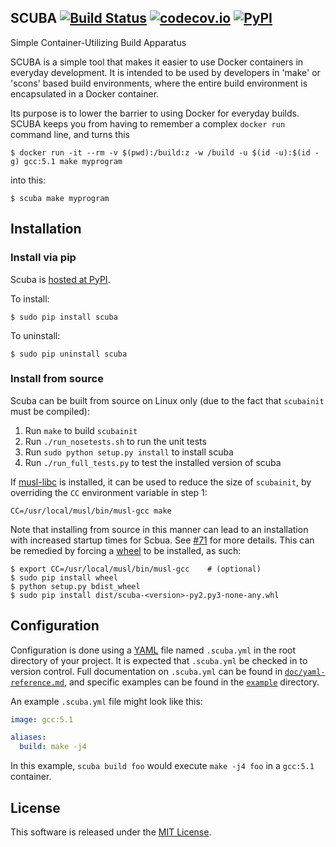 SCUBA  [![Build Status](https://travis-ci.org/JonathonReinhart/scuba.svg?branch=master)](https://travis-ci.org/JonathonReinhart/scuba) [![codecov.io](https://codecov.io/github/JonathonReinhart/scuba/coverage.svg?branch=master)](https://codecov.io/github/JonathonReinhart/scuba?branch=master) [![PyPI](https://img.shields.io/pypi/v/scuba.svg)](https://pypi.python.org/pypi/scuba)
-----

Simple Container-Utilizing Build Apparatus

SCUBA is a simple tool that makes it easier to use Docker containers in everyday development.
It is intended to be used by developers in 'make' or 'scons' based build environments, where
the entire build environment is encapsulated in a Docker container.

Its purpose is to lower the barrier to using Docker for everyday builds. SCUBA keeps you from
having to remember a complex `docker run` command line, and turns this

    $ docker run -it --rm -v $(pwd):/build:z -w /build -u $(id -u):$(id -g) gcc:5.1 make myprogram

into this:

    $ scuba make myprogram

## Installation

### Install via pip
Scuba is [hosted at PyPI](https://pypi.python.org/pypi/scuba).

To install:

    $ sudo pip install scuba

To uninstall:

    $ sudo pip uninstall scuba

### Install from source
Scuba can be built from source on Linux only (due to the fact that `scubainit`
must be compiled):

1. Run `make` to build `scubainit`
2. Run `./run_nosetests.sh` to run the unit tests
3. Run `sudo python setup.py install` to install scuba
4. Run `./run_full_tests.py` to test the installed version of scuba

If [musl-libc] is installed, it can be used to reduce the size of `scubainit`,
by overriding the `CC` environment variable in step 1:

`CC=/usr/local/musl/bin/musl-gcc make`

Note that installing from source in this manner can lead to an installation
with increased startup times for Scbua. See [#71] for more details. This can be
remedied by forcing a [wheel] to be installed, as such:

```
$ export CC=/usr/local/musl/bin/musl-gcc    # (optional)
$ sudo pip install wheel
$ python setup.py bdist_wheel
$ sudo pip install dist/scuba-<version>-py2.py3-none-any.whl
```

## Configuration

Configuration is done using a [YAML](http://yaml.org/) file named `.scuba.yml` in the root
directory of your project. It is expected that `.scuba.yml` be checked in to version control.
Full documentation on `.scuba.yml` can be found in [`doc/yaml-reference.md`](doc/yaml-reference.md),
and specific examples can be found in the [`example`](example/) directory.

An example `.scuba.yml` file might look like this:

```yaml
image: gcc:5.1

aliases:
  build: make -j4
```

In this example, `scuba build foo` would execute `make -j4 foo` in a `gcc:5.1` container.

## License

This software is released under the [MIT License](https://opensource.org/licenses/MIT).




[musl-libc]: https://www.musl-libc.org/
[#71]: https://github.com/JonathonReinhart/scuba/issues/71
[wheel]: http://pythonwheels.com/

